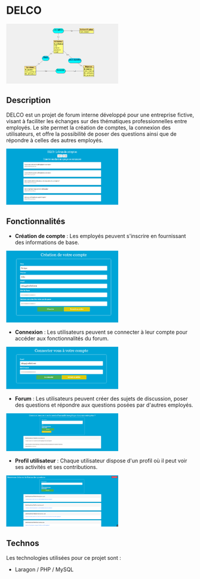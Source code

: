 # DELCO 
<img src="DELCO/d0.png" alt="Texte alternatif" width="300px">

## Description

DELCO est un projet de forum interne développé pour une entreprise fictive, visant à faciliter les échanges sur des thématiques professionnelles entre employés. 
Le site permet la création de comptes, la connexion des utilisateurs, et offre la possibilité de poser des questions ainsi que de répondre à celles des autres employés.

<img src="DELCO/d1.png" alt="Texte alternatif" width="300px" height="150">

## Fonctionnalités

- **Création de compte** : Les employés peuvent s'inscrire en fournissant des informations de base.
  
<img src="DELCO/d2.png" alt="Texte alternatif" width="300px">

- **Connexion** : Les utilisateurs peuvent se connecter à leur compte pour accéder aux fonctionnalités du forum.
  
<img src="DELCO/d3.png" alt="Texte alternatif" width="300px">

- **Forum** : Les utilisateurs peuvent créer des sujets de discussion, poser des questions et répondre aux questions posées par d'autres employés.
  
<img src="DELCO/d5.png" alt="Texte alternatif" width="300px">

- **Profil utilisateur** : Chaque utilisateur dispose d'un profil où il peut voir ses activités et ses contributions.
  
<img src="DELCO/d4.png" alt="Texte alternatif" width="300px">

## Technos

Les technologies utilisées pour ce projet sont :

- Laragon / PHP / MySQL
